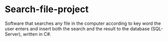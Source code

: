 # Search-file-project
Software that searches any file in the computer according to key word the user enters and insert both the search and the result to the database (SQL-Server), written in C#.
